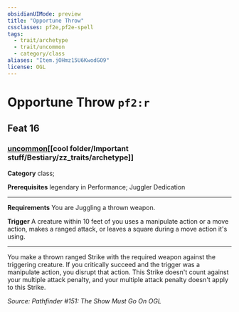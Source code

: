 ```yaml
---
obsidianUIMode: preview
title: "Opportune Throw"
cssclasses: pf2e,pf2e-spell
tags:
  - trait/archetype
  - trait/uncommon
  - category/class
aliases: "Item.jOHmz15U6KwodGO9"
license: OGL
---
```

# Opportune Throw `pf2:r`
## Feat 16
### [uncommon](cool%20folder/Important%20stuff/Bestiary/zz_traits/uncommon.md "Uncommon Rarity Trait")[[cool folder/Important stuff/Bestiary/zz_traits/archetype]]

**Category** class; 



**Prerequisites** legendary in Performance; Juggler Dedication
* * *
**Requirements** You are Juggling a thrown weapon.

**Trigger** A creature within 10 feet of you uses a manipulate action or a move action, makes a ranged attack, or leaves a square during a move action it's using.

* * *

You make a thrown ranged Strike with the required weapon against the triggering creature. If you critically succeed and the trigger was a manipulate action, you disrupt that action. This Strike doesn't count against your multiple attack penalty, and your multiple attack penalty doesn't apply to this Strike.

*Source: Pathfinder #151: The Show Must Go On*
*OGL*